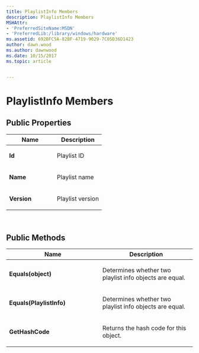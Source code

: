 ```yaml
---
title: PlaylistInfo Members
description: PlaylistInfo Members
MSHAttr:
- 'PreferredSiteName:MSDN'
- 'PreferredLib:/library/windows/hardware'
ms.assetid: 692BFC5A-82BF-4719-9029-7C05D36D1423
author: dawn.wood
ms.author: dawnwood
ms.date: 10/15/2017
ms.topic: article


---
```


# PlaylistInfo Members


## <span id="Public_Properties"></span><span id="public_properties"></span><span id="PUBLIC_PROPERTIES"></span>Public Properties


<table>
<colgroup>
<col width="50%" />
<col width="50%" />
</colgroup>
<thead>
<tr class="header">
<th>Name</th>
<th>Description</th>
</tr>
</thead>
<tbody>
<tr class="odd">
<td><p><strong>Id</strong></p></td>
<td><p>Playlist ID</p></td>
</tr>
<tr class="even">
<td><p><strong>Name</strong></p></td>
<td><p>Playlist name</p></td>
</tr>
<tr class="odd">
<td><p><strong>Version</strong></p></td>
<td><p>Playlist version</p></td>
</tr>
</tbody>
</table>

 

## <span id="Public_Methods"></span><span id="public_methods"></span><span id="PUBLIC_METHODS"></span>Public Methods


<table>
<colgroup>
<col width="50%" />
<col width="50%" />
</colgroup>
<thead>
<tr class="header">
<th>Name</th>
<th>Description</th>
</tr>
</thead>
<tbody>
<tr class="odd">
<td><p><strong>Equals(object)</strong></p></td>
<td><p>Determines whether two playlist info objects are equal.</p></td>
</tr>
<tr class="even">
<td><p><strong>Equals(PlaylistInfo)</strong></p></td>
<td><p>Determines whether two playlist info objects are equal.</p></td>
</tr>
<tr class="odd">
<td><p><strong>GetHashCode</strong></p></td>
<td><p>Returns the hash code for this object.</p></td>
</tr>
</tbody>
</table>

 

 

 






